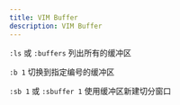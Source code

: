 ```yaml
---
title: VIM Buffer
description: VIM Buffer
---
```


`:ls` 或 `:buffers` 列出所有的缓冲区

`:b 1` 切换到指定编号的缓冲区

`:sb 1` 或 `:sbuffer 1` 使用缓冲区新建切分窗口
